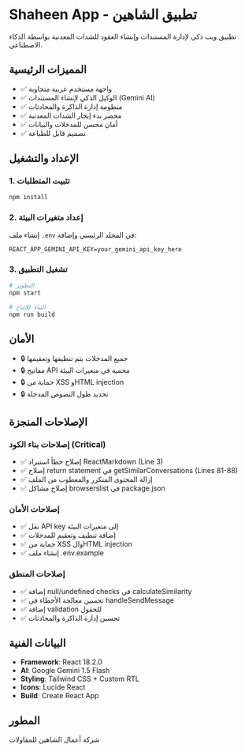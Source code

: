 # Shaheen App - تطبيق الشاهين

تطبيق ويب ذكي لإدارة المستندات وإنشاء العقود للشدات المعدنية بواسطة الذكاء الاصطناعي.

## المميزات الرئيسية

- ✅ واجهة مستخدم عربية متجاوبة
- ✅ الوكيل الذكي لإنشاء المستندات (Gemini AI)
- ✅ منظومة إدارة الذاكرة والمحادثات
- ✅ محضر بدء إيجار الشدات المعدنية
- ✅ أمان محسن للمدخلات والبيانات
- ✅ تصميم قابل للطباعة

## الإعداد والتشغيل

### 1. تثبيت المتطلبات
```bash
npm install
```

### 2. إعداد متغيرات البيئة
إنشاء ملف `.env` في المجلد الرئيسي وإضافة:
```
REACT_APP_GEMINI_API_KEY=your_gemini_api_key_here
```

### 3. تشغيل التطبيق
```bash
# التطوير
npm start

# البناء للإنتاج
npm run build
```

## الأمان

- 🔒 جميع المدخلات يتم تنظيفها وتعقيمها
- 🔒 مفاتيح API محمية في متغيرات البيئة
- 🔒 حماية من XSS وHTML injection
- 🔒 تحديد طول النصوص المدخلة

## الإصلاحات المنجزة

### إصلاحات بناء الكود (Critical)
- ✅ إصلاح خطأ استيراد ReactMarkdown (Line 3)
- ✅ إصلاح return statement في getSimilarConversations (Lines 81-88)  
- ✅ إزالة المحتوى المتكرر والمعطوب من الملف
- ✅ إصلاح مشاكل browserslist في package.json

### إصلاحات الأمان
- ✅ نقل API key إلى متغيرات البيئة
- ✅ إضافة تنظيف وتعقيم للمدخلات
- ✅ حماية من XSS والHTML injection
- ✅ إنشاء ملف .env.example

### إصلاحات المنطق
- ✅ إضافة null/undefined checks في calculateSimilarity
- ✅ تحسين معالجة الأخطاء في handleSendMessage
- ✅ إضافة validation للحقول
- ✅ تحسين إدارة الذاكرة والمحادثات

## البيانات الفنية

- **Framework**: React 18.2.0
- **AI**: Google Gemini 1.5 Flash
- **Styling**: Tailwind CSS + Custom RTL
- **Icons**: Lucide React
- **Build**: Create React App

## المطور

شركة أعمال الشاهين للمقاولات